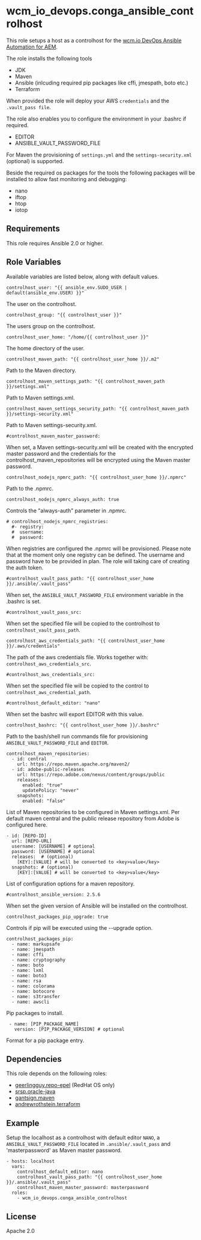 # wcm_io_devops.conga_ansible_controlhost

This role setups a host as a controlhost for the
[wcm.io DevOps Ansible Automation for AEM](http://devops.wcm.io/ansible-aem/).

The role installs the following tools
* JDK
* Maven
* Ansible (inlcuding required pip packages like cffi, jmespath, boto etc.)
* Terraform

When provided the role will deploy your AWS `credentials` and the
`.vault_pass file`.

The role also enables you to configure the environment in your .bashrc
if required.
* EDITOR
* ANSIBLE_VAULT_PASSWORD_FILE

For Maven the provisioning of `settings.yml` and the
`settings-security.xml` (optional) is supported.

Beside the required os packages for the tools the following packages
will be installed to allow fast monitoring and debugging:
* nano
* iftop
* htop
* iotop

## Requirements

This role requires Ansible 2.0 or higher.

## Role Variables

Available variables are listed below, along with default values.

    controlhost_user: "{{ ansible_env.SUDO_USER | default(ansible_env.USER) }}"

The user on the controlhost.

    controlhost_group: "{{ controlhost_user }}"

The users group on the controlhost.

    controlhost_user_home: "/home/{{ controlhost_user }}"

The home directory of the user.

    controlhost_maven_path: "{{ controlhost_user_home }}/.m2"

Path to the Maven directory.

    controlhost_maven_settings_path: "{{ controlhost_maven_path }}/settings.xml"

Path to Maven settings.xml.

    controlhost_maven_settings_security_path: "{{ controlhost_maven_path }}/settings-security.xml"

Path to Maven settings-security.xml.

    #controlhost_maven_master_password:

When set, a Maven settings-security.xml will be created with the
encrypted master password and the credentials for the
controlhost_maven_repositories will be encrypted using the Maven master
password.

    controlhost_nodejs_npmrc_path: "{{ controlhost_user_home }}/.npmrc"

Path to the .npmrc.

    controlhost_nodejs_npmrc_always_auth: true

Controls the "always-auth" parameter in .npmrc.

    # controlhost_nodejs_npmrc_registries:
      #- registry:
      #  username:
      #  password:

When registries are configured the .npmrc will be provisioned. Please
note that at the moment only one registry can be defined. The username
and password have to be provided in plan. The role will taking care of
creating the auth token.

    #controlhost_vault_pass_path: "{{ controlhost_user_home }}/.ansible/.vault_pass"

When set, the `ANSIBLE_VAULT_PASSWORD_FILE` environment variable in the
.bashrc is set.

    #controlhost_vault_pass_src:

When set the specified file will be copied to the controlhost to
`controlhost_vault_pass_path`.

    controlhost_aws_credentials_path: "{{ controlhost_user_home }}/.aws/credentials"

The path of the aws credentials file. Works together with: `controlhost_aws_credentials_src`.

    #controlhost_aws_credentials_src:

When set the specified file will be copied to the control to
`controlhost_aws_credential_path`.

    #controlhost_default_editor: "nano"

When set the bashrc will export EDITOR with this value.

    controlhost_bashrc: "{{ controlhost_user_home }}/.bashrc"

Path to the bash/shell run commands file for provisioning
`ANSIBLE_VAULT_PASSWORD_FILE` and `EDITOR`.

    controlhost_maven_repositories:
      - id: central
        url: https://repo.maven.apache.org/maven2/
      - id: adobe-public-releases
        url: https://repo.adobe.com/nexus/content/groups/public
        releases:
          enabled: "true"
          updatePolicy: "never"
        snapshots:
          enabled: "false"

List of Maven repositories to be configured in Maven settings.xml. Per
default maven central and the public release repository from Adobe is
configured here.

```
- id: [REPO-ID]
  url: [REPO-URL]
  username: [USERNAME] # optional
  password: [USERNAME] # optional
  releases:  # (optional)
    [KEY]:[VALUE] # will be converted to <key>value</key>
  snapshots: # (optional)
    [KEY]:[VALUE] # will be converted to <key>value</key>
```
List of configuration options for a maven repository.

    #controlhost_ansible_version: 2.5.6

When set the given version of Ansible will be installed on the controlhost.

    controlhost_packages_pip_upgrade: true

Controls if pip will be executed using the --upgrade option.

    controlhost_packages_pip:
      - name: markupsafe
      - name: jmespath
      - name: cffi
      - name: cryptography
      - name: boto
      - name: lxml
      - name: boto3
      - name: rsa
      - name: colorama
      - name: botocore
      - name: s3transfer
      - name: awscli

Pip packages to install.

     - name: [PIP_PACKAGE_NAME]
       version: [PIP_PACKAGE_VERSION] # optional

Format for a pip package entry.

## Dependencies

This role depends on the following roles:
* [geerlingguy.repo-epel](https://galaxy.ansible.com/geerlingguy/repo-epel) (RedHat OS only)
* [srsp.oracle-java](https://galaxy.ansible.com/srsp/oracle-java)
* [gantsign.maven](https://galaxy.ansible.com/gantsign/maven)
* [andrewrothstein.terraform](https://galaxy.ansible.com/andrewrothstein/terraform)

## Example

Setup the localhost as a controlhost with default editor `NANO`, a
`ANSIBLE_VAULT_PASSWORD_FILE` located in `.ansible/.vault_pass` and
'masterpassword' as Maven master password.

    - hosts: localhost
      vars:
        controlhost_default_editor: nano
        controlhost_vault_pass_path: "{{ controlhost_user_home }}/.ansible/.vault_pass"
        controlhost_maven_master_password: masterpassword
      roles:
        - wcm_io_devops.conga_ansible_controlhost

## License

Apache 2.0
